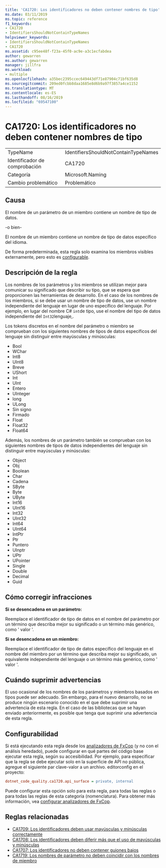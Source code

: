 ```yaml
---
title: 'CA1720: Los identificadores no deben contener nombres de tipo'
ms.date: 03/11/2019
ms.topic: reference
f1_keywords:
- CA1720
- IdentifiersShouldNotContainTypeNames
helpviewer_keywords:
- IdentifiersShouldNotContainTypeNames
- CA1720
ms.assetid: c95ee48f-f23a-45f0-ac9e-a3c1ecfabdea
author: gewarren
ms.author: gewarren
manager: jillfra
ms.workload:
- multiple
ms.openlocfilehash: a35bec2395ccec649443df71e87904c71bf635d8
ms.sourcegitcommit: 209ed0fcbb8daa1685e8d6b9a97f3857a4ce1152
ms.translationtype: MT
ms.contentlocale: es-ES
ms.lasthandoff: 08/16/2019
ms.locfileid: "69547100"
---
```

# <a name="ca1720-identifiers-should-not-contain-type-names"></a>CA1720: Los identificadores no deben contener nombres de tipo

|||
|-|-|
|TypeName|IdentifiersShouldNotContainTypeNames|
|Identificador de comprobación|CA1720|
|Categoría|Microsoft.Naming|
|Cambio problemático|Problemático|

## <a name="cause"></a>Causa

El nombre de un parámetro de un miembro contiene un nombre de tipo de datos.

-o bien-

El nombre de un miembro contiene un nombre de tipo de datos específico del idioma.

De forma predeterminada, esta regla solo examina los miembros visibles externamente, pero esto es [configurable](#configurability).

## <a name="rule-description"></a>Descripción de la regla

Los nombres de los parámetros y los miembros se utilizan mejor para comunicar su significado que describir su tipo, que se espera que proporcionen las herramientas de desarrollo. En el caso de los nombres de los miembros, si se debe usar un nombre de tipo de datos, use un nombre independiente del lenguaje en lugar de uno específico del lenguaje. Por ejemplo, en lugar del nombre C# `int`de tipo, use el nombre del tipo de datos independiente del `Int32`lenguaje,.

Los tokens discretos en el nombre del parámetro o miembro se comprueban con los siguientes nombres de tipos de datos específicos del lenguaje sin distinguir entre mayúsculas y minúsculas:

- Bool
- WChar
- Int8
- UInt8
- Breve
- UShort
- Int
- UInt
- Entero
- UInteger
- long
- ULong
- Sin signo
- Firmado
- Float
- Float32
- Float64

Además, los nombres de un parámetro también se comprueban con los siguientes nombres de tipos de datos independientes del lenguaje sin distinguir entre mayúsculas y minúsculas:

- Object
- Obj
- Boolean
- Char
- Cadena
- SByte
- Byte
- UByte
- Int16
- UInt16
- Int32
- UInt32
- Int64
- UInt64
- IntPtr
- Ptr
- Puntero
- UInptr
- UPtr
- UPointer
- Single
- Double
- Decimal
- Guid

## <a name="how-to-fix-violations"></a>Cómo corregir infracciones

**Si se desencadena en un parámetro:**

Reemplace el identificador de tipo de datos en el nombre del parámetro por un término que describa mejor su significado o un término más genérico, como ' valor '.

**Si se desencadena en un miembro:**

Reemplace el identificador de tipo de datos específico del lenguaje en el nombre del miembro por un término que describa mejor su significado, un equivalente independiente del lenguaje o un término más genérico, como ' valor '.

## <a name="when-to-suppress-warnings"></a>Cuándo suprimir advertencias

El uso ocasional de los nombres de los parámetros y miembros basados en tipos puede ser adecuado. Sin embargo, para el nuevo desarrollo, no se produce ningún escenario conocido en el que debe suprimir una advertencia de esta regla. En el caso de las bibliotecas que se hayan enviado anteriormente, es posible que tenga que suprimir una advertencia de esta regla.

## <a name="configurability"></a>Configurabilidad

Si está ejecutando esta regla desde los [analizadores de FxCop](install-fxcop-analyzers.md) (y no con el análisis heredado), puede configurar en qué partes del código base ejecutar esta regla, según su accesibilidad. Por ejemplo, para especificar que la regla se debe ejecutar solo en la superficie de API no pública, agregue el siguiente par clave-valor a un archivo. editorconfig en el proyecto:

```ini
dotnet_code_quality.ca1720.api_surface = private, internal
```

Puede configurar esta opción solo para esta regla, para todas las reglas o para todas las reglas de esta categoría (nomenclatura). Para obtener más información, vea [configurar analizadores de FxCop](configure-fxcop-analyzers.md).

## <a name="related-rules"></a>Reglas relacionadas

- [CA1709: Los identificadores deben usar mayúsculas y minúsculas correctamente](../code-quality/ca1709-identifiers-should-be-cased-correctly.md)
- [CA1708: Los identificadores deben diferir más que el uso de mayúsculas y minúsculas](../code-quality/ca1708-identifiers-should-differ-by-more-than-case.md)
- [CA1707: Los identificadores no deben contener guiones bajos](../code-quality/ca1707-identifiers-should-not-contain-underscores.md)
- [CA1719: Los nombres de parámetro no deben coincidir con los nombres de miembro](../code-quality/ca1719-parameter-names-should-not-match-member-names.md)